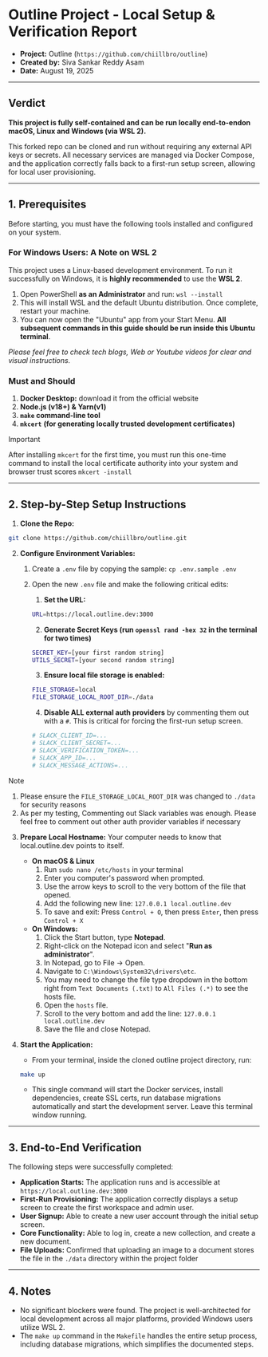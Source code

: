 # Outline Project - Local Setup & Verification Report

- **Project:** Outline (`https://github.com/chiillbro/outline`)
- **Created by:** Siva Sankar Reddy Asam
- **Date:** August 19, 2025

---

## Verdict

**This project is fully self-contained and can be run locally end-to-endon macOS, Linux and Windows (via WSL 2).**

This forked repo can be cloned and run without requiring any external API keys or secrets. All necessary services are managed via Docker Compose, and the application correctly falls back to a first-run setup screen, allowing for local user provisioning.

---

## 1. Prerequisites

Before starting, you must have the following tools installed and configured on your system.

### **For Windows Users: A Note on WSL 2**

This project uses a Linux-based development environment. To run it successfully on Windows, it is **highly recommended** to use the **WSL 2**.

1. Open PowerShell **as an Administrator** and run: `wsl --install`
2. This will install WSL and the default Ubuntu distribution. Once complete, restart your machine.
3. You can now open the "Ubuntu" app from your Start Menu. **All subsequent commands in this guide should be run inside this Ubuntu terminal**.

_Please feel free to check tech blogs, Web or Youtube videos for clear and visual instructions._

### **Must and Should**

1. **Docker Desktop:** download it from the official website
2. **Node.js (v18+) & Yarn(v1)**
3. **`make` command-line tool**
4. **`mkcert`** **(for generating locally trusted development certificates)**

> [!IMPORTANT]
> After installing `mkcert` for the first time, you must run this one-time command to install the local certificate authority into your system and browser trust scores `mkcert -install`

---

## 2. Step-by-Step Setup Instructions

1. **Clone the Repo:**

```bash
git clone https://github.com/chiillbro/outline.git
```

2. **Configure Environment Variables:**
   1. Create a `.env` file by copying the sample: `cp .env.sample .env`
   2. Open the new `.env` file and make the following critical edits:
      1. **Set the URL:**

      ```bash
      URL=https://local.outline.dev:3000
      ```

      2. **Generate Secret Keys (run `openssl rand -hex 32` in the terminal for two times)**

      ```bash
      SECRET_KEY=[your first random string]
      UTILS_SECRET=[your second random string]
      ```

      3. **Ensure local file storage is enabled:**

      ```bash
      FILE_STORAGE=local
      FILE_STORAGE_LOCAL_ROOT_DIR=./data
      ```

      4. **Disable ALL external auth providers** by commenting them out with a `#`. This is critical for forcing the first-run setup screen.

      ```bash
      # SLACK_CLIENT_ID=...
      # SLACK_CLIENT_SECRET=...
      # SLACK_VERIFICATION_TOKEN=...
      # SLACK_APP_ID=...
      # SLACK_MESSAGE_ACTIONS=...
      ```

> [!NOTE]
>
> 1. Please ensure the `FILE_STORAGE_LOCAL_ROOT_DIR` was changed to `./data` for security reasons
> 2. As per my testing, Commenting out Slack variables was enough. Please feel free to comment out other auth provider variables if necessary

3. **Prepare Local Hostname:**
   Your computer needs to know that local.outline.dev points to itself.
   - **On macOS & Linux**
     1. Run `sudo nano /etc/hosts` in your terminal
     2. Enter you computer's password when prompted.
     3. Use the arrow keys to scroll to the very bottom of the file that opened.
     4. Add the following new line: `127.0.0.1 local.outline.dev`
     5. To save and exit: Press `Control + O`, then press `Enter`, then press `Control + X`
   - **On Windows:**
     1. Click the Start button, type **Notepad**.
     2. Right-click on the Notepad icon and select "**Run as administrator**".
     3. In Notepad, go to File -> Open.
     4. Navigate to `C:\Windows\System32\drivers\etc`.
     5. You may need to change the file type dropdown in the bottom right from `Text Documents (.txt)` to `All Files (.*)` to see the hosts file.
     6. Open the `hosts` file.
     7. Scroll to the very bottom and add the line: `127.0.0.1 local.outline.dev`
     8. Save the file and close Notepad.

4. **Start the Application:**
   - From your terminal, inside the cloned outline project directory, run:

   ```bash
   make up
   ```

   - This single command will start the Docker services, install dependencies, create SSL certs, run database migrations automatically and start the development server. Leave this terminal window running.

---

## 3. End-to-End Verification

The following steps were successfully completed:

- **Application Starts:** The application runs and is accessible at `https://local.outline.dev:3000`
- **First-Run Provisioning:** The application correctly displays a setup screen to create the first workspace and admin user.
- **User Signup:** Able to create a new user account through the initial setup screen.
- **Core Functionality:** Able to log in, create a new collection, and create a new document.
- **File Uploads:** Confirmed that uploading an image to a document stores the file in the `./data` directory within the project folder

---

## 4. Notes

- No significant blockers were found. The project is well-architected for local development across all major platforms, provided Windows users utilize WSL 2.
- The `make up` command in the `Makefile` handles the entire setup process, including database migrations, which simplifies the documented steps.

